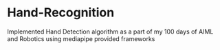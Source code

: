 # Hand-Recognition
Implemented Hand Detection algorithm as a part of my 100 days of AIML and Robotics using mediapipe provided frameworks
